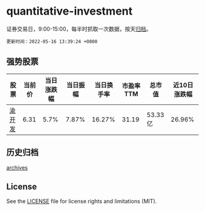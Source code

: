 # quantitative-investment

证券交易日，9:00-15:00，每半时抓取一次数据，按天[归档](archives)。

`更新时间：2022-05-16 13:39:24 +0800`

## 强势股票

|股票|当前价|当日涨跌幅|当日振幅|当日换手率|市盈率TTM|总市值|近10日涨跌幅|
|----|----|----|----|----|----|----|----|
|[渝开发](https://xueqiu.com/S/SZ000514)|6.31|5.7%|7.87%|16.27%|31.19|53.33亿|26.96%|

## 历史归档

[archives](archives)

## License

See the [LICENSE](LICENSE) file for license rights and limitations (MIT).